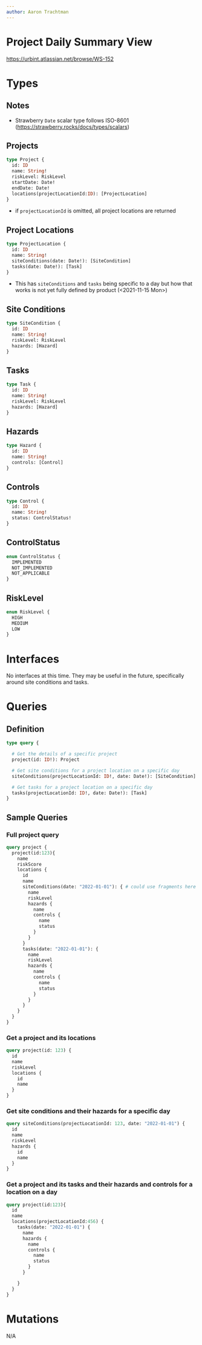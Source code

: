 ```yaml
---
author: Aaron Trachtman
---
```


# Project Daily Summary View

<https://urbint.atlassian.net/browse/WS-152>

# Types

## Notes

-   Strawberry `Date` scalar type follows ISO-8601
    (<https://strawberry.rocks/docs/types/scalars>)

## Projects

``` graphql
type Project {
  id: ID
  name: String!
  riskLevel: RiskLevel
  startDate: Date!
  endDate: Date!
  locations(projectLocationId:ID): [ProjectLocation]
}
```

-   if `projectLocationId` is omitted, all project locations are
    returned

## Project Locations

``` graphql
type ProjectLocation {
  id: ID
  name: String!
  siteConditions(date: Date!): [SiteCondition]
  tasks(date: Date!): [Task]
}
```

-   This has `siteConditions` and `tasks` being specific to a day but
    how that works is not yet fully defined by product (\<2021-11-15
    Mon>)

## Site Conditions

``` graphql
type SiteCondition {
  id: ID
  name: String!
  riskLevel: RiskLevel
  hazards: [Hazard]
}
```

## Tasks

``` graphql
type Task {
  id: ID
  name: String!
  riskLevel: RiskLevel
  hazards: [Hazard]
}
```

## Hazards

``` graphql
type Hazard {
  id: ID
  name: String!
  controls: [Control]
}
```

## Controls

``` graphql
type Control {
  id: ID
  name: String!
  status: ControlStatus!
}
```

## ControlStatus

``` graphql
enum ControlStatus {
  IMPLEMENTED
  NOT_IMPLEMENTED
  NOT_APPLICABLE
}
```

## RiskLevel

``` graphql
enum RiskLevel {
  HIGH
  MEDIUM
  LOW
}
```

# Interfaces

No interfaces at this time. They may be useful in the future,
specifically around site conditions and tasks.

# Queries

## Definition

``` graphql
type query {

  # Get the details of a specific project
  project(id: ID!): Project

  # Get site conditions for a project location on a specific day
  siteConditions(projectLocationId: ID!, date: Date!): [SiteCondition]

  # Get tasks for a project location on a specific day
  tasks(projectLocationId: ID!, date: Date!): [Task]
}
```

## Sample Queries

### Full project query

``` graphql
query project {
  project(id:123){
    name
    riskScore
    locations {
      id
      name
      siteConditions(date: "2022-01-01"): { # could use fragments here
        name
        riskLevel
        hazards {
          name
          controls {
            name
            status
          }
        }
      }
      tasks(date: "2022-01-01"): {
        name
        riskLevel
        hazards {
          name
          controls {
            name
            status
          }
        }
      }
    }
  }
}
```

### Get a project and its locations

``` graphql
query project(id: 123) {
  id
  name
  riskLevel
  locations {
    id
    name
  }
}
```

### Get site conditions and their hazards for a specific day

``` graphql
query siteConditions(projectLocationId: 123, date: "2022-01-01") {
  id
  name
  riskLevel
  hazards {
    id
    name
  }
}
```

### Get a project and its tasks and their hazards and controls for a location on a day

``` graphql
query project(id:123){
  id
  name
  locations(projectLocationId:456) {
    tasks(date: "2022-01-01") {
      name
      hazards {
        name
        controls {
          name
          status
        }
      }

    }
  }
}
```

# Mutations

N/A

